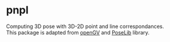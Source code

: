 # pnpl
Computing 3D pose with 3D-2D point and line correspondances.  
This package is adapted from [openGV](https://github.com/laurentkneip/opengv) and [PoseLib](https://github.com/vlarsson/PoseLib) library.
